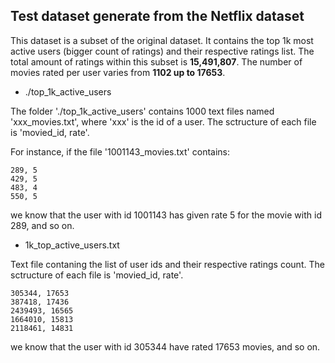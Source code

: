 ## Test dataset generate from the Netflix dataset

This dataset is a subset of the original dataset. It contains the top 1k most active 
users (bigger count of ratings) and their respective ratings list. The total amount
of ratings within this subset is **15,491,807**. The number of movies rated per user
varies from **1102 up to 17653**.

- ./top_1k_active_users

The folder './top_1k_active_users' contains 1000 text files named 'xxx_movies.txt', 
where 'xxx' is the id of a user. The sctructure of each file is 'movied_id, rate'.

For instance, if the file '1001143_movies.txt' contains:
```
289, 5
429, 5
483, 4
550, 5
```

we know that the user  with id 1001143 has given rate 5 for the movie with id 289, and so on.

- 1k_top_active_users.txt

Text file contaning the list of user ids and their respective ratings count. The sctructure 
of each file is 'movied_id, rate'.
```
305344, 17653
387418, 17436
2439493, 16565
1664010, 15813
2118461, 14831
```
we know that the user  with id 305344 have rated 17653 movies, and so on.





